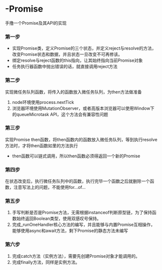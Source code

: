 # -Promise
手撸一个Promise及其API的实现


### 第一步
- 实现Promise类，定义Promise的三个状态，并定义reject与resolve的方法，改变Promise状态和数据，并且状态一旦改变不可再修该。
- 绑定resolve与reject函数的this指向，让其始终指向当前Promise对象
- 任务执行器函数中抛出错误的话，就直接调用reject方法

### 第二步
实现微任务队列函数，将传入的函数放入微任务队列，为then方法做准备
1. node环境使用process.nextTick
2. 浏览器环境使用MutationObserver，或者高版本浏览器可以使用Window下的queueMicrotask API，这个方法会有兼容性问题

### 第三步
实现Promise then函数，将then函数内的函数放入微任务队列，等到执行resolve方法时，才将then函数如里的方法执行
- then函数可以链式调用，所以then函数必须得返回一个新的Promise

### 第四步
在状态改变后，执行微任务队列中的函数，执行完毕一个函数之后就删除一个函数，注意写法上的问题，不能使用for...of...

### 第五步
1. 手写判断是否是Promise方法，无需根据instanceof判断原型链，为了保持函数始终返回Boolean类型，使用双感叹号保持。
2. 完成_runOneHandler核心方法的编写，并且能够与内置Promise互相操作，能够使用async和await方法，剩下Promise的静态方法未编写

### 第六步
1. 完成catch方法（实例方法），需要先创建Promise对象才能调用的。
2. 完成finally方法，同样是实例方法。